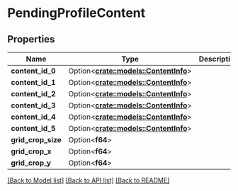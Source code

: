 # PendingProfileContent

## Properties

Name | Type | Description | Notes
------------ | ------------- | ------------- | -------------
**content_id_0** | Option<[**crate::models::ContentInfo**](ContentInfo.md)> |  | [optional]
**content_id_1** | Option<[**crate::models::ContentInfo**](ContentInfo.md)> |  | [optional]
**content_id_2** | Option<[**crate::models::ContentInfo**](ContentInfo.md)> |  | [optional]
**content_id_3** | Option<[**crate::models::ContentInfo**](ContentInfo.md)> |  | [optional]
**content_id_4** | Option<[**crate::models::ContentInfo**](ContentInfo.md)> |  | [optional]
**content_id_5** | Option<[**crate::models::ContentInfo**](ContentInfo.md)> |  | [optional]
**grid_crop_size** | Option<**f64**> |  | [optional]
**grid_crop_x** | Option<**f64**> |  | [optional]
**grid_crop_y** | Option<**f64**> |  | [optional]

[[Back to Model list]](../README.md#documentation-for-models) [[Back to API list]](../README.md#documentation-for-api-endpoints) [[Back to README]](../README.md)



